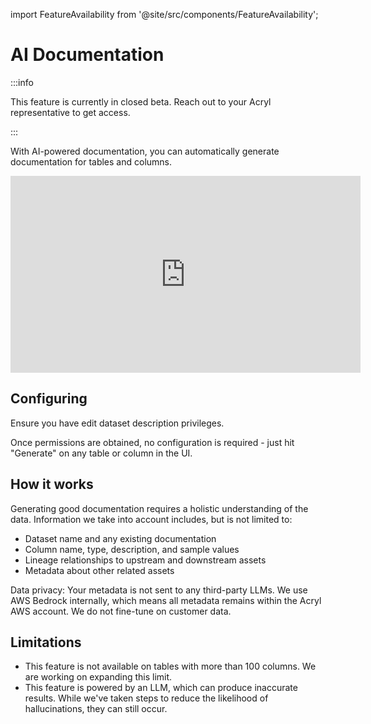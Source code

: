 import FeatureAvailability from '@site/src/components/FeatureAvailability';

# AI Documentation

<FeatureAvailability saasOnly />

:::info

This feature is currently in closed beta. Reach out to your Acryl representative to get access.

:::

With AI-powered documentation, you can automatically generate documentation for tables and columns.

<p align="center">
<iframe width="560" height="315" src="https://www.youtube.com/embed/_7DieZeZspY?si=Q5FkCA0gZPEFMj0Y" title="YouTube video player" frameborder="0" allow="accelerometer; autoplay; clipboard-write; encrypted-media; gyroscope; picture-in-picture; web-share" referrerpolicy="strict-origin-when-cross-origin" allowfullscreen></iframe>
</p>

## Configuring

Ensure you have edit dataset description privileges.

Once permissions are obtained, no configuration is required - just hit "Generate" on any table or column in the UI.

## How it works

Generating good documentation requires a holistic understanding of the data. Information we take into account includes, but is not limited to:

- Dataset name and any existing documentation
- Column name, type, description, and sample values
- Lineage relationships to upstream and downstream assets
- Metadata about other related assets

Data privacy: Your metadata is not sent to any third-party LLMs. We use AWS Bedrock internally, which means all metadata remains within the Acryl AWS account. We do not fine-tune on customer data.

## Limitations

- This feature is not available on tables with more than 100 columns. We are working on expanding this limit.
- This feature is powered by an LLM, which can produce inaccurate results. While we've taken steps to reduce the likelihood of hallucinations, they can still occur.
